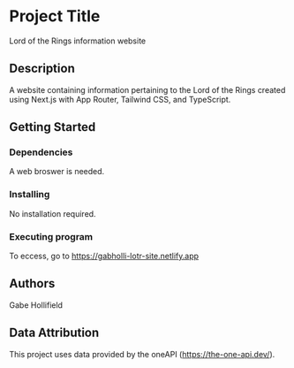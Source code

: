 # Project Title
Lord of the Rings information website

## Description
A website containing information pertaining to the Lord of the Rings created using Next.js with App Router, Tailwind CSS, and TypeScript.

## Getting Started
### Dependencies
A web broswer is needed.
### Installing
No installation required.
### Executing program
To eccess, go to https://gabholli-lotr-site.netlify.app
## Authors
Gabe Hollifield

## Data Attribution

This project uses data provided by the oneAPI (https://the-one-api.dev/).

